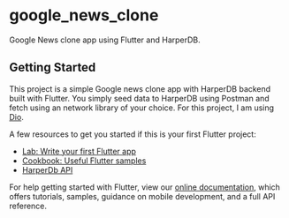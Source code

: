 # google_news_clone

Google News clone app using Flutter and HarperDB.

## Getting Started

This project is a simple Google news clone app with HarperDB backend built with Flutter. You simply seed data to HarperDB using Postman and fetch using an network library of your choice. For this project, I am using [Dio](https://pub.dev/packages/dio).

A few resources to get you started if this is your first Flutter project:

- [Lab: Write your first Flutter app](https://flutter.dev/docs/get-started/codelab)
- [Cookbook: Useful Flutter samples](https://flutter.dev/docs/cookbook)
- [HarperDb API](https://harperdb.io/)


For help getting started with Flutter, view our
[online documentation](https://flutter.dev/docs), which offers tutorials,
samples, guidance on mobile development, and a full API reference.
